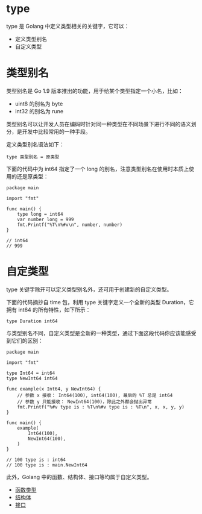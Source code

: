 # type

type 是 Golang 中定义类型相关的关键字，它可以：

- 定义类型别名
- 自定义类型

# 类型别名

类型别名是 Go 1.9 版本推出的功能，用于给某个类型指定一个小名，比如：

- uint8 的别名为 byte
- int32 的别名为 rune

类型别名可以让开发人员在编码时针对同一种类型在不同场景下进行不同的语义划分，是开发中比较常用的一种手段。

定义类型别名语法如下：

```
type 类型别名 = 原类型
```

下面的代码中为 int64 指定了一个 long 的别名，注意类型别名在使用时本质上使用的还是原类型：

```
package main

import "fmt"

func main() {
	type long = int64
	var number long = 999
	fmt.Printf("%T\n%#v\n", number, number)
}

// int64
// 999
```

# 自定类型

type 关键字除开可以定义类型别名外，还可用于创建新的自定义类型。

下面的代码摘抄自 time 包，利用 type 关键字定义一个全新的类型 Duration，它拥有 int64 的所有特性，如下所示：

```
type Duration int64
```

与类型别名不同，自定义类型是全新的一种类型，通过下面这段代码你应该能感受到它们的区别：

```
package main

import "fmt"

type Int64 = int64
type NewInt64 int64

func example(x Int64, y NewInt64) {
	// 参数 x 接收： Int64(100), int64(100), 最后的 %T 总是 int64
	// 参数 y 只能接收： NewInt64(100)，除此之外都会抛出异常
	fmt.Printf("%#v type is : %T\n%#v type is : %T\n", x, x, y, y)
}

func main() {
	example(
		Int64(100),
		NewInt64(100),
	)
}

// 100 type is : int64
// 100 type is : main.NewInt64
```

此外，Golang 中的函数、结构体、接口等均属于自定义类型。

- [函数类型](/函数相关/函数类型?id=类型定义)
- [结构体](/面向接口/结构体?id=结构体定义)
- [接口](/面向接口/接口?id=定义接口)
